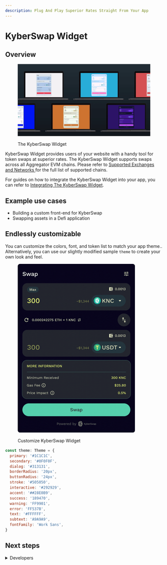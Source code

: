 ```yaml
---
description: Plug And Play Superior Rates Straight From Your App
---
```


# KyberSwap Widget

## Overview

<figure><img src="../../.gitbook/assets/Widget_Intro.gif" alt=""><figcaption><p>The KyberSwap Widget</p></figcaption></figure>

KyberSwap Widget provides users of your website with a handy tool for token swaps at superior rates. The KyberSwap Widget supports swaps across all Aggregator EVM chains. Please refer to [Supported Exchanges and Networks ](../../getting-started/supported-exchanges-and-networks.md)for the full list of supported chains.

For guides on how to integrate the KyberSwap Widget into your app, you can refer to [Integrating The KyberSwap Widget](developer-guides/integrating-the-kyberswap-widget.md).

## Example use cases

* Building a custom front-end for KyberSwap
* Swapping assets in a Defi application

## Endlessly customizable

You can customize the colors, font, and token list to match your app theme.. Alternatively, you can use our slightly modified sample `theme` to create your own look and feel.

<figure><img src="../../.gitbook/assets/Widget_Customize.gif" alt="" width="375"><figcaption><p>Customize KyberSwap Widget</p></figcaption></figure>

```javascript
const theme: Theme = {
  primary: '#1C1C1C',
  secondary: '#0F0F0F',
  dialog: '#313131',
  borderRadius: '20px',
  buttonRadius: '24px',
  stroke: '#505050',
  interactive: '#292929',
  accent: '##28E0B9',
  success: '189470',
  warning: 'FF9901',
  error: 'FF537B',
  text: '#FFFFFF',
  subtext: 'A9A9A9',
  fontFamily: 'Work Sans',
}
```

## Next steps

<details>

<summary>Developers</summary>

* [Explore key Aggregator concepts](../kyberswap-aggregator/concepts/)
* [Get the best rates straight in your app with the KyberSwap widget](broken-reference)

</details>
